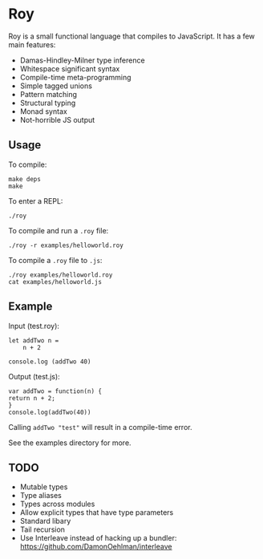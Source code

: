 Roy
===

Roy is a small functional language that compiles to JavaScript. It has a few main features:

* Damas-Hindley-Milner type inference
* Whitespace significant syntax
* Compile-time meta-programming
* Simple tagged unions
* Pattern matching
* Structural typing
* Monad syntax
* Not-horrible JS output

Usage
---

To compile:

    make deps
    make

To enter a REPL:

    ./roy

To compile and run a `.roy` file:

    ./roy -r examples/helloworld.roy

To compile a `.roy` file to `.js`:

    ./roy examples/helloworld.roy
    cat examples/helloworld.js

Example
---

Input (test.roy):

    let addTwo n =
        n + 2

    console.log (addTwo 40)

Output (test.js):

    var addTwo = function(n) {
	return n + 2;
    }
    console.log(addTwo(40))

Calling `addTwo "test"` will result in a compile-time error.

See the examples directory for more.

TODO
---
* Mutable types
* Type aliases
* Types across modules
* Allow explicit types that have type parameters
* Standard libary
* Tail recursion
* Use Interleave instead of hacking up a bundler: https://github.com/DamonOehlman/interleave
